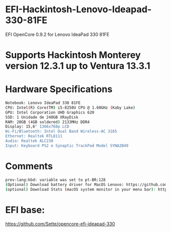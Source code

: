 # EFI-Hackintosh-Lenovo-Ideapad-330-81FE

EFI OpenCore 0.9.2 for Lenovo IdeaPad 330 81FE 

# Supports Hackintosh Monterey version 12.3.1 up to Ventura 13.3.1

# Hardware Specifications

```bash
Notebook: Lenovo IdeaPad 330 81FE
CPU: Intel(R) Core(TM) i5-8250U CPU @ 1.60GHz (Kaby Lake)
GPU: Intel Corporation UHD Graphics 620
SSD: 1 Unidade de 240GB XRayDisk
RAM: 20GB (4GB soldered) 2133MHz DDR4
Display: 15,6" 1366x768p LCD
Wi-Fi/Bluetooth: Intel Dual Band Wireless-AC 3165
Ethernet: Realtek RTL8111
Audio: Realtek ALC230
Input: Keyboard PS2 e Synaptic TrackPad Model SYNA2B49
```

# Comments
```bash
prev-lang:kbd: variable was set to pt-BR:128
(Optional) Download battery driver for MacOS Lenovo: https://github.com/zhen-zen/YogaSMC
(optional) Download Stats (macOS system monitor in your menu bar): https://github.com/exelban/stats
```

# EFI base:
https://github.com/Sette/opencore-efi-ideapad-330
